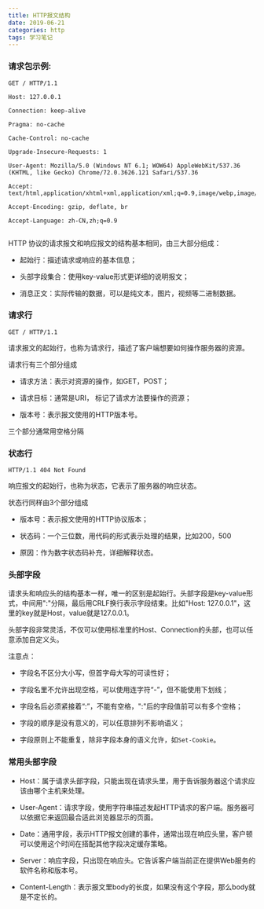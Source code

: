 ```yaml
---
title: HTTP报文结构
date: 2019-06-21
categories: http
tags: 学习笔记
---
```


### 请求包示例:

```http
GET / HTTP/1.1

Host: 127.0.0.1

Connection: keep-alive

Pragma: no-cache

Cache-Control: no-cache

Upgrade-Insecure-Requests: 1

User-Agent: Mozilla/5.0 (Windows NT 6.1; WOW64) AppleWebKit/537.36 (KHTML, like Gecko) Chrome/72.0.3626.121 Safari/537.36

Accept: text/html,application/xhtml+xml,application/xml;q=0.9,image/webp,image/apng,*/*;q=0.8

Accept-Encoding: gzip, deflate, br

Accept-Language: zh-CN,zh;q=0.9


```

HTTP 协议的请求报文和响应报文的结构基本相同，由三大部分组成：

- 起始行：描述请求或响应的基本信息；

- 头部字段集合：使用key-value形式更详细的说明报文；

- 消息正文：实际传输的数据，可以是纯文本，图片，视频等二进制数据。

### 请求行

```http
GET / HTTP/1.1
```



请求报文的起始行，也称为请求行，描述了客户端想要如何操作服务器的资源。

请求行有三个部分组成

- 请求方法：表示对资源的操作，如GET，POST；

- 请求目标：通常是URI， 标记了请求方法要操作的资源；

- 版本号：表示报文使用的HTTP版本号。

三个部分通常用空格分隔

### 状态行

```http
HTTP/1.1 404 Not Found
```



响应报文的起始行，也称为状态，它表示了服务器的响应状态。

状态行同样由3个部分组成

- 版本号：表示报文使用的HTTP协议版本；

- 状态码：一个三位数，用代码的形式表示处理的结果，比如200，500

- 原因：作为数字状态码补充，详细解释状态。

### 头部字段

请求头和响应头的结构基本一样，唯一的区别是起始行。头部字段是key-value形式，中间用":"分隔，最后用CRLF换行表示字段结束。比如"Host: 127.0.0.1"，这里的key就是Host，value就是127.0.0.1。

头部字段非常灵活，不仅可以使用标准里的Host、Connection的头部，也可以任意添加自定义头。

注意点：

- 字段名不区分大小写，但首字母大写的可读性好；

- 字段名里不允许出现空格，可以使用连字符“-”，但不能使用下划线；

- 字段名后必须紧接着“:”，不能有空格，":"后的字段值前可以有多个空格；

- 字段的顺序是没有意义的，可以任意排列不影响语义；

- 字段原则上不能重复，除非字段本身的语义允许，如`Set-Cookie`。

### 常用头部字段

- Host：属于请求头部字段，只能出现在请求头里，用于告诉服务器这个请求应该由哪个主机来处理。

- User-Agent：请求字段，使用字符串描述发起HTTP请求的客户端。服务器可以依据它来返回最合适此浏览器显示的页面。

- Date：通用字段，表示HTTP报文创建的事件，通常出现在响应头里，客户顿可以使用这个时间在搭配其他字段决定缓存策略。

- Server：响应字段，只出现在响应头。它告诉客户端当前正在提供Web服务的软件名称和版本号。

- Content-Length：表示报文里body的长度，如果没有这个字段，那么body就是不定长的。
